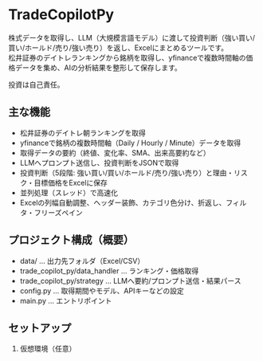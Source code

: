 # TradeCopilotPy

株式データを取得し、LLM（大規模言語モデル）に渡して投資判断（強い買い/買い/ホールド/売り/強い売り）を返し、Excelにまとめるツールです。  
松井証券のデイトレランキングから銘柄を取得し、yfinanceで複数時間軸の価格データを集め、AIの分析結果を整形して保存します。

投資は自己責任。

## 主な機能

- 松井証券のデイトレ朝ランキングを取得
- yfinanceで銘柄の複数時間軸（Daily / Hourly / Minute）データを取得
- 取得データの要約（終値、変化率、SMA、出来高要約など）
- LLMへプロンプト送信し、投資判断をJSONで取得
- 投資判断（5段階: 強い買い/買い/ホールド/売り/強い売り）と理由・リスク・目標価格をExcelに保存
- 並列処理（スレッド）で高速化
- Excelの列幅自動調整、ヘッダー装飾、カテゴリ色分け、折返し、フィルタ・フリーズペイン

## プロジェクト構成（概要）

- data/ … 出力先フォルダ（Excel/CSV）
- trade_copilot_py/data_handler … ランキング・価格取得
- trade_copilot_py/strategy … LLMへ要約/プロンプト送信・結果パース
- config.py … 取得期間やモデル、APIキーなどの設定
- main.py … エントリポイント

## セットアップ

1) 仮想環境（任意）
